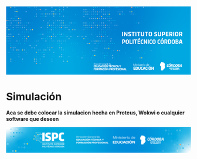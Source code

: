 ![Logo](/assets/BannerElect.png)

# Simulación

**Aca se debe colocar la simulacion hecha en Proteus, Wokwi o cualquier software que deseen**

![Logo](/assets/Curso%20ISPC.png)